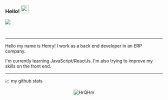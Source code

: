 ### Hello! <img src="https://media.giphy.com/media/hvRJCLFzcasrR4ia7z/giphy.gif" width="25px">



![](https://visitor-badge.glitch.me/badge?page_id=HrQHm.HrQHm)

<br />

---

Hello my name is Henry! I work as a back end developer in an ERP company.

I'm currently learning JavaScript/ReactJs. I'm also trying to improve my skills on the front end.

---

📈 my github stats

<p align="center"> <img src="https://github-readme-stats.vercel.app/api?username=HrQHm&show_icons=true&theme=dark" alt="HrQHm" />



